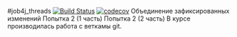 #job4j_threads
[![Build Status](https://travis-ci.com/Jazzik42/job4j_threads.svg?branch=master)](https://travis-ci.com/Jazzik42/job4j_threads)
[![codecov](https://codecov.io/gh/Jazzik42/job4j_threads/branch/master/graph/badge.svg?token=V32MIFOLIL)](https://codecov.io/gh/Jazzik42/job4j_threads)
Объединение зафиксированных изменений
Попытка 2 (1 часть)
Попытка 2 (2 часть)
В курсе производилась работа с веткамы git.